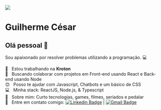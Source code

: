 <img width="auto" src="https://github.com/tgmarinho/tgmarinho/blob/master/banner.png">

# Guilherme César

## Olá pessoal 👋
Sou apaixonado por resolver problemas utilizando a programação. :computer:

 :rocket:  &nbsp; Estou trabalhando na **Kroton**
 <br/> :purple_heart: &nbsp; Buscando colaborar com projetos em Front-end usando React e Back-end usando Node
 <br/> :blush: &nbsp; Posso te ajudar com Javascript, Chatbots e um básico de CSS
 <br/> :computer: &nbsp; Minha stack: ReactJS, Node.js, & Typescript
 <br/> 💬  &nbsp; Sobre mim: Curto tecnologias, games, filmes, seriados e pedalar
 <br/> :email: &nbsp; Entre em contato comigo: [![Linkedin Badge](https://img.shields.io/badge/-GuilhermCésar-blue?style=flat-square&logo=Linkedin&logoColor=white&link=https://www.linkedin.com/in/dasilvaguicesar/)](https://www.linkedin.com/in/dasilvaguicesar/) 
| 
[![Gmail Badge](https://img.shields.io/badge/-dasilvaguicesar@gmail.com-c14438?style=flat-square&logo=Gmail&logoColor=white&link=mailto:dasilvaguicesar@gmail.com)](mailto:dasilvaguicesar@gmail.com)